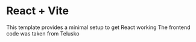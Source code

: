 # React + Vite

This template provides a minimal setup to get React working
The frontend code was taken from Telusko

